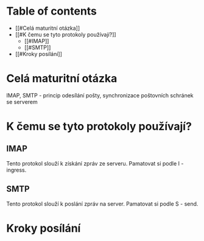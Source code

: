# Table of contents
- [[#Celá maturitní otázka]]
- [[#K čemu se tyto protokoly používají?]]
	- [[#IMAP]]
	- [[#SMTP]]
- [[#Kroky posílání]]

# Celá maturitní otázka
IMAP, SMTP - princip odesílání pošty, synchronizace poštovních schránek se serverem

# K čemu se tyto protokoly používají?
## IMAP
Tento protokol slouží k získání zpráv ze serveru.
Pamatovat si podle I - ingress.

## SMTP
Tento protokol slouží k poslání zpráv na server.
Pamatovat si podle S - send.

# Kroky posílání